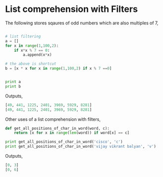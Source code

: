 # List comprehension with Filters

The following stores sqaures of odd numbers which are also multiples of 7,

```python

# list filtering
a = []
for x in range(1,100,2):
    if x*x % 7 == 0:
        a.append(x*x)

# the above is shortcut
b = [x * x for x in range(1,100,2) if x % 7 ==0]


print a
print b
```
Outputs,

```python
[49, 441, 1225, 2401, 3969, 5929, 8281]
[49, 441, 1225, 2401, 3969, 5929, 8281]
```

Other uses of a list comprehension with filters,
```python
def get_all_positions_of_char_in_word(word, c):
    return [x for x in range(len(word)) if word[x] == c]

print get_all_positions_of_char_in_word('cisco', 'c')
print get_all_positions_of_char_in_word('vijay vikrant balyan', 'v')
```
Outputs,
```python
[0, 3]
[0, 6]
```
